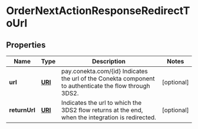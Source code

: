 

# OrderNextActionResponseRedirectToUrl

## Properties

Name | Type | Description | Notes
------------ | ------------- | ------------- | -------------
**url** | [**URI**](URI.md) | pay.conekta.com/{id} Indicates the url of the Conekta component to authenticate the flow through 3DS2. |  [optional]
**returnUrl** | [**URI**](URI.md) | Indicates the url to which the 3DS2 flow returns at the end, when the integration is redirected. |  [optional]




